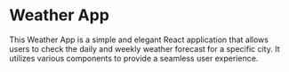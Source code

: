 # Weather App

This Weather App is a simple and elegant React application that allows users to check the daily and weekly weather forecast for a specific city. It utilizes various components to provide a seamless user experience.